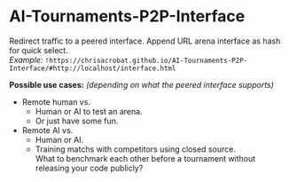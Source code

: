 # AI-Tournaments-P2P-Interface
Redirect traffic to a peered interface. Append URL arena interface as hash for quick select.<br><i>Example:</i> `!https://chrisacrobat.github.io/AI-Tournaments-P2P-Interface/#http://localhost/interface.html`

<b>Possible use cases:</b> <i>(depending on what the peered interface supports)</i>
- Remote human vs.
  - Human or AI to test an arena.
  - Or just have some fun.
- Remote AI vs.
  - Human or AI.
  - Training matchs with competitors using closed source.<br>What to benchmark each other before a tournament without releasing your code publicly?
